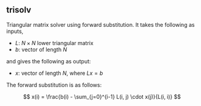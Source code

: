 ## trisolv

Triangular matrix solver using forward substitution.
It takes the following as inputs,

- $L$: $N \times N$ lower triangular matrix
- $b$: vector of length $N$

and gives the following as output:

- $x$: vector of length $N$, where $Lx = b$

The forward substitution is as follows:

$$
x(i) = \frac{b(i) - \sum_{j=0}^{i-1} L(i, j) \cdot x(j)}{L(i, i)}
$$